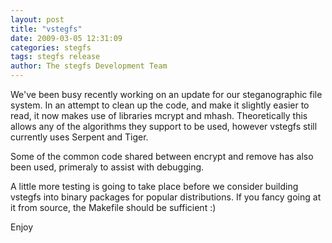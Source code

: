 ```yaml
---
layout: post
title: "vstegfs"
date: 2009-03-05 12:31:09
categories: stegfs
tags: stegfs release
author: The stegfs Development Team
---
```

We've been busy recently working on an update for our steganographic file system.  In an attempt to clean up the code, and make it slightly easier to read, it now makes use of libraries mcrypt and mhash.  Theoretically this allows any of the algorithms they support to be used, however vstegfs still currently uses Serpent and Tiger.

Some of the common code shared between encrypt and remove has also been used, primeraly to assist with debugging.

A little more testing is going to take place before we consider building vstegfs into binary packages for popular distributions.  If you fancy going at it from source, the Makefile should be sufficient :)

Enjoy
